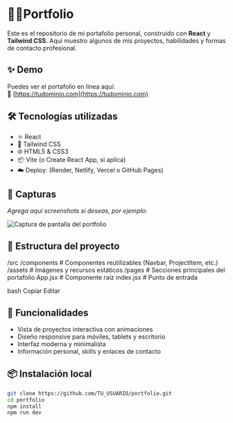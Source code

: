 # 🧑‍💻Portfolio

Este es el repositorio de mi portafolio personal, construido con **React** y **Tailwind CSS**. Aquí muestro algunos de mis proyectos, habilidades y formas de contacto profesional.

## ✨ Demo

Puedes ver el portafolio en línea aquí:  
🔗 [https://tudominio.com](https://tudominio.com)

## 🛠️ Tecnologías utilizadas

- ⚛️ React
- 💨 Tailwind CSS
- 🌐 HTML5 & CSS3
- 📦 Vite (o Create React App, si aplica)
- ☁️ Deploy: (Render, Netlify, Vercel o GitHub Pages)

## 📸 Capturas

_Agrega aquí screenshots si deseas, por ejemplo:_

![Captura de pantalla del portfolio](./screenshot.png)

## 📁 Estructura del proyecto

/src
/components # Componentes reutilizables (Navbar, ProjectItem, etc.)
/assets # Imágenes y recursos estáticos
/pages # Secciones principales del portafolio
App.jsx # Componente raíz
index.jsx # Punto de entrada

bash
Copiar
Editar

## 🚀 Funcionalidades

- Vista de proyectos interactiva con animaciones
- Diseño responsive para móviles, tablets y escritorio
- Interfaz moderna y minimalista
- Información personal, skills y enlaces de contacto

## 📦 Instalación local

```bash
git clone https://github.com/TU_USUARIO/portfolio.git
cd portfolio
npm install
npm run dev


